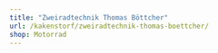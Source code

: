 ```yaml
---
title: "Zweiradtechnik Thomas Böttcher"
url: /kakenstorf/zweiradtechnik-thomas-boettcher/
shop: Motorrad
---
```

